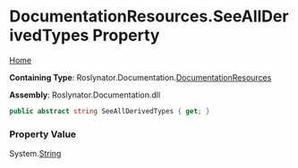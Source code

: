 <a name="_top"></a>

# DocumentationResources\.SeeAllDerivedTypes Property

[Home](../../../../README.md#_top)

**Containing Type**: Roslynator\.Documentation\.[DocumentationResources](../README.md#_top)

**Assembly**: Roslynator\.Documentation\.dll

```csharp
public abstract string SeeAllDerivedTypes { get; }
```

### Property Value

System\.[String](https://docs.microsoft.com/en-us/dotnet/api/system.string)

